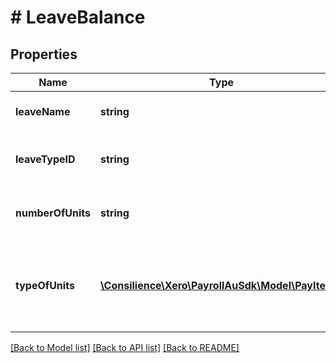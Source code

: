 # # LeaveBalance

## Properties

Name | Type | Description | Notes
------------ | ------------- | ------------- | -------------
**leaveName** | **string** | The name of the leave type | [optional] 
**leaveTypeID** | **string** | Identifier of the leave type (see PayItems) | [optional] 
**numberOfUnits** | **string** | The balance of the leave available | [optional] 
**typeOfUnits** | [**\Consilience\Xero\PayrollAuSdk\Model\PayItem[]**](PayItem.md) | The type of units as specified by the LeaveType (see PayItems) | [optional] 

[[Back to Model list]](../../README.md#documentation-for-models) [[Back to API list]](../../README.md#documentation-for-api-endpoints) [[Back to README]](../../README.md)


